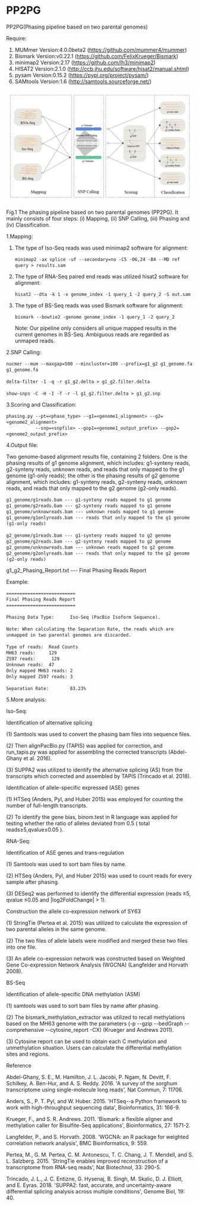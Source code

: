 # PP2PG

PP2PG(Phasing pipeline based on two parental genomes)


Require: 
  
  1) MUMmer     Version:4.0.0beta2 (https://github.com/mummer4/mummer)
  2) Bismark    Version:v0.22.1    (https://github.com/FelixKrueger/Bismark)
  3) minimap2   Version:2.17       (https://github.com/lh3/minimap2)
  4) HISAT2     Version:2.1.0      (http://ccb.jhu.edu/software/hisat2/manual.shtml)
  5) pysam      Version:0.15.2     (https://pypi.org/project/pysam/)     
  6) SAMtools   Version:1.6        (http://samtools.sourceforge.net/)  

![image1](https://github.com/jia-wu-feng/PP2PG/blob/master/img/img1.png)

Fig.1 The phasing pipeline based on two parental genomes (PP2PG). It mainly consists of four steps: (i) Mapping, (ii) SNP Calling, (iii) Phasing and (iv) Classification.

1.Mapping:

1) The type of Iso-Seq reads was used minimap2 software for alignment:

       minimap2 -ax splice -uf --secondary=no -C5 -O6,24 -B4 --MD ref query > results.sam      

2) The type of RNA-Seq paired end reads was utilized hisat2 software for alignment:

       hisat2 --dta -k 1 -x genome_index -1 query_1 -2 query_2 -S out.sam

3) The type of BS-Seq reads was used Bismark software for alignment:
      
       bismark --bowtie2 -genome genome_index -1 query_1 -2 query_2
    Note: Our pipeline only considers all unique mapped results in the current genomes in BS-Seq. Ambiguous reads are regarded 
    as unmaped reads. 



2.SNP Calling:

    nucmer --mum --maxgap=500 --mincluster=100 --prefix=g1_g2 g1_genome.fa g1_genome.fa
    
    delta-filter -1 -q -r g1_g2.delta > g1_g2.filter.delta
    
    show-snps -C -H -I -T -r -l g1_g2.filter.delta > g1_g2.snp


3.Scoring and Classification:

    phasing.py --pt=<phase_type> --g1=<genome1_alignment> --g2=<genome2_alignment> 
               --snp=<snpfile> --gop1=<genome1_output_prefix> --gop2=<genome2_output_prefix>

4.Output file:

Two genome-based alignment results file, containing 2 folders. One is the phasing results of g1 genome alignment, which includes: g1-synteny reads, g2-synteny reads, unknown reads, and reads that only mapped to the g1 genome (g1-only reads); the other is the phasing results of g2 genome alignment, which includes: g1-synteny reads, g2-synteny reads, unknown reads, and reads that only mapped to the g2 genome (g2-only reads).

    g1_genome/g1reads.bam --- g1-synteny reads mapped to g1 genome
    g1_genome/g2reads.bam --- g2-synteny reads mapped to g1 genome
    g1_genome/unknowreads.bam --- unknown reads mapped to g1 genome
    g1_genome/g1onlyreads.bam --- reads that only mapped to the g1 genome (g1-only reads)
    
    g2_genome/g1reads.bam --- g1-synteny reads mapped to g2 genome
    g2_genome/g2reads.bam --- g2-synteny reads mapped to g2 genome
    g2_genome/unknowreads.bam --- unknown reads mapped to g2 genome
    g2_genome/g2onlyreads.bam --- reads that only mapped to the g2 genome (g2-only reads)


g1_g2_Phasing_Report.txt --- Final Phasing Reads Report

Example:

    ==========================
    Final Phasing Reads Report
    ==========================
    
    Phasing Data Type:      Iso-Seq (PacBio Isoform Sequence).
    
    Note: When calculating the Separation Rate, the reads which are unmapped in two parental genomes are discarded.
    
    Type of reads:  Read Counts
    MH63 reads:     129
    ZS97 reads:      129
    Unknown reads:  47
    Only mapped MH63 reads: 2
    Only mapped ZS97 reads: 3
    
    Separation Rate:        83.23%

5.More analysis:

Iso-Seq:

Identification of alternative splicing

(1) Samtools was used to convert the phasing bam files into sequence files. 

(2) Then alignPacBio.py (TAPIS) was applied for correction, and run_tapis.py was applied for assembling the corrected transcripts (Abdel-Ghany et al. 2016). 

(3) SUPPA2 was utilized to identify the alternative splicing (AS) from the transcripts which corrected and assembled by TAPIS (Trincado et al. 2018). 

Identification of allele-specific expressed (ASE) genes

(1) HTSeq (Anders, Pyl, and Huber 2015) was employed for counting the number of full-length transcripts. 

(2) To identify the gene bias, binom.test in R language was applied for testing whether the ratio of alleles deviated from 0.5 ( total reads≥5,qvalue≤0.05 ).

RNA-Seq:

Identification of ASE genes and trans-regulation

(1) Samtools was used to sort bam files by name.

(2) HTSeq (Anders, Pyl, and Huber 2015) was used to count reads for every sample after phasing. 

(3) DESeq2 was performed to identify the differential expression (reads ≥5, qvalue ≤0.05 and |log2FoldChange| > 1).

Construction the allele co-expression network of SY63

(1) StringTie (Pertea et al. 2015) was utilized to calculate the expression of two parental alleles in the same genome. 

(2) The two files of allele labels were modified and merged these two files into one file. 

(3) An allele co-expression network was constructed based on Weighted Gene Co-expression Network Analysis (WGCNA) (Langfelder and Horvath 2008).

BS-Seq

Identification of allele-specific DNA methylation (ASM)

(1) samtools was used to sort bam files by name after phasing. 

(2) The bismark_methylation_extractor was utilized to recall methylations based on the MH63 genome with the parameters (-p --gzip --bedGraph --comprehensive --cytosine_report -CX) (Krueger and Andrews 2011). 

(3) Cytosine report can be used to obtain each C methylation and unmethylation situation. Users can calculate the differential methylation sites and regions.


Reference

Abdel-Ghany, S. E., M. Hamilton, J. L. Jacobi, P. Ngam, N. Devitt, F. Schilkey, A. Ben-Hur, and A. S. Reddy. 2016. 'A survey of the sorghum transcriptome using single-molecule long reads', Nat Commun, 7: 11706.

Anders, S., P. T. Pyl, and W. Huber. 2015. 'HTSeq--a Python framework to work with high-throughput sequencing data', Bioinformatics, 31: 166-9.

Krueger, F., and S. R. Andrews. 2011. 'Bismark: a flexible aligner and methylation caller for Bisulfite-Seq applications', Bioinformatics, 27: 1571-2.

Langfelder, P., and S. Horvath. 2008. 'WGCNA: an R package for weighted correlation network analysis', BMC Bioinformatics, 9: 559.

Pertea, M., G. M. Pertea, C. M. Antonescu, T. C. Chang, J. T. Mendell, and S. L. Salzberg. 2015. 'StringTie enables improved reconstruction of a transcriptome from RNA-seq reads', Nat Biotechnol, 33: 290-5.

Trincado, J. L., J. C. Entizne, G. Hysenaj, B. Singh, M. Skalic, D. J. Elliott, and E. Eyras. 2018. 'SUPPA2: fast, accurate, and uncertainty-aware differential splicing analysis across multiple conditions', Genome Biol, 19: 40.
